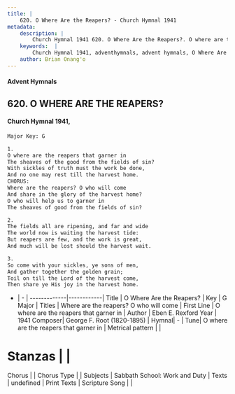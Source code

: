 ```yaml
---
title: |
    620. O Where Are the Reapers? - Church Hymnal 1941
metadata:
    description: |
        Church Hymnal 1941 620. O Where Are the Reapers?. O where are the reapers that garner in The sheaves of the good from the fields of sin? With sickles of truth must the work be done, And no one may rest till the harvest home. CHORUS: Where are the reapers? O who will come And share in the glory of the harvest home? O who will help us to garner in The sheaves of good from the fields of sin? 
    keywords:  |
        Church Hymnal 1941, adventhymnals, advent hymnals, O Where Are the Reapers?, O where are the reapers that garner in. Where are the reapers? O who will come
    author: Brian Onang'o
---
```


#### Advent Hymnals
## 620. O WHERE ARE THE REAPERS?
####  Church Hymnal 1941,

```txt
Major Key: G

1.
O where are the reapers that garner in
The sheaves of the good from the fields of sin?
With sickles of truth must the work be done,
And no one may rest till the harvest home.
CHORUS:
Where are the reapers? O who will come
And share in the glory of the harvest home?
O who will help us to garner in
The sheaves of good from the fields of sin?

2.
The fields all are ripening, and far and wide
The world now is waiting the harvest tide:
But reapers are few, and the work is great,
And much will be lost should the harvest wait.

3.
So come with your sickles, ye sons of men,
And gather together the golden grain;
Toil on till the Lord of the harvest come,
Then share ye His joy in the harvest home.

```

- |   -  |
-------------|------------|
Title | O Where Are the Reapers? |
Key | G Major |
Titles | Where are the reapers? O who will come |
First Line | O where are the reapers that garner in |
Author | Eben E. Rexford
Year | 1941
Composer| George F. Root (1820-1895) |
Hymnal|  - |
Tune| O where are the reapers that garner in |
Metrical pattern | |
# Stanzas |  |
Chorus |  |
Chorus Type |  |
Subjects | Sabbath School: Work and Duty |
Texts | undefined |
Print Texts | 
Scripture Song |  |
    
